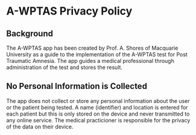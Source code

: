 # A-WPTAS Privacy Policy

## Background

The A-WPTAS app has been created by Prof. A. Shores of Macquarie University as a
guide to the implementation of the A-WPTAS test for Post Traumatic Amnesia. The
app guides a medical professional through administration of the test and stores
the result. 

## No Personal Information is Collected

The app does not collect or store any personal information about the user or the
patient being tested.   A name (identifier) and location is entered for each 
patient but this is only stored on the device and never transmitted to any online service.
The medical practicioner is responsible for the privacy of the data on their 
device. 

